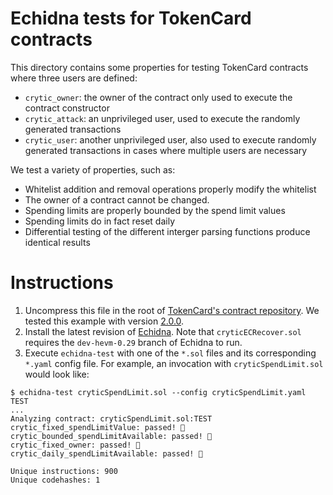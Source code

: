 # Echidna tests for TokenCard contracts

This directory contains some properties for testing TokenCard contracts where three users are defined:

* `crytic_owner`: the owner of the contract only used to execute the contract constructor
* `crytic_attack`: an unprivileged user, used to execute the randomly generated transactions
* `crytic_user`: another unprivileged user, also used to execute randomly generated transactions in cases where multiple users are necessary

We test a variety of properties, such as:
* Whitelist addition and removal operations properly modify the whitelist
* The owner of a contract cannot be changed.
* Spending limits are properly bounded by the spend limit values
* Spending limits do in fact reset daily
* Differential testing of the different interger parsing functions produce identical results

# Instructions

1. Uncompress this file in the root of [TokenCard's contract repository](https://github.com/tokencard/contracts). We tested this example with version [2.0.0](https://github.com/tokencard/contracts/commit/b99b7d1670f9ad7b90335e8391fe63fd7e20de9b).
2. Install the latest revision of [Echidna](https://github.com/crytic/echidna/#installation). Note that `cryticECRecover.sol` requires the `dev-hevm-0.29` branch of Echidna to run.
3. Execute `echidna-test` with one of the `*.sol` files and its corresponding `*.yaml` config file. For example, an invocation with `cryticSpendLimit.sol` would look like:

``` 
$ echidna-test cryticSpendLimit.sol --config cryticSpendLimit.yaml TEST
...
Analyzing contract: cryticSpendLimit.sol:TEST
crytic_fixed_spendLimitValue: passed! 🎉
crytic_bounded_spendLimitAvailable: passed! 🎉
crytic_fixed_owner: passed! 🎉
crytic_daily_spendLimitAvailable: passed! 🎉

Unique instructions: 900
Unique codehashes: 1
```
